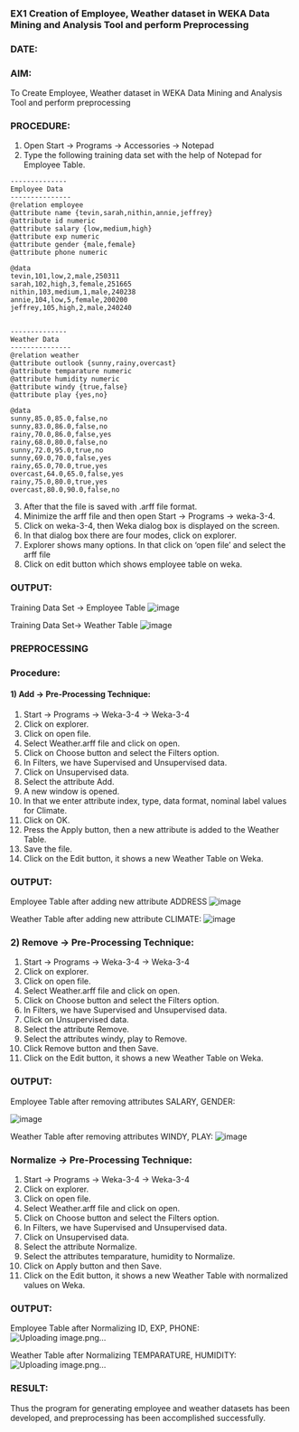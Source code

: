 ### EX1 Creation of Employee, Weather dataset in WEKA Data Mining and Analysis Tool and perform Preprocessing
### DATE: 
### AIM: 
  To Create Employee, Weather dataset in WEKA Data Mining and Analysis Tool and perform preprocessing
### PROCEDURE: 
1) Open Start -> Programs -> Accessories -> Notepad
2) Type the following training data set with the help of Notepad for Employee Table.

```
--------------
Employee Data
---------------
@relation employee 
@attribute name {tevin,sarah,nithin,annie,jeffrey} 
@attribute id numeric
@attribute salary {low,medium,high} 
@attribute exp numeric
@attribute gender {male,female}
@attribute phone numeric

@data 
tevin,101,low,2,male,250311 
sarah,102,high,3,female,251665 
nithin,103,medium,1,male,240238 
annie,104,low,5,female,200200 
jeffrey,105,high,2,male,240240


--------------
Weather Data
---------------
@relation weather
@attribute outlook {sunny,rainy,overcast}
@attribute temparature numeric 
@attribute humidity numeric
@attribute windy {true,false} 
@attribute play {yes,no}

@data 
sunny,85.0,85.0,false,no 
sunny,83.0,86.0,false,no 
rainy,70.0,86.0,false,yes 
rainy,68.0,80.0,false,no
sunny,72.0,95.0,true,no 
sunny,69.0,70.0,false,yes 
rainy,65.0,70.0,true,yes
overcast,64.0,65.0,false,yes 
rainy,75.0,80.0,true,yes
overcast,80.0,90.0,false,no 

```
3) After that the file is saved with .arff file format.
4) Minimize the arff file and then open Start -> Programs -> weka-3-4.
5) Click on weka-3-4, then Weka dialog box is displayed on the screen.
6) In that dialog box there are four modes, click on explorer.
7) Explorer shows many options. In that click on ‘open file’ and select the arff file
8) Click on edit button which shows employee table on weka.

### OUTPUT:
Training Data Set -> Employee Table
![image](https://github.com/Evangelin-Ruth/WDM_EXP1/assets/94219798/202dc16c-8ba4-4755-89ed-723a8bcc1073)

Training Data Set-> Weather Table
![image](https://github.com/Evangelin-Ruth/WDM_EXP1/assets/94219798/5fbc2c6b-d2f2-4179-8101-375e6215e1bf)


### PREPROCESSING
### Procedure:
#### 1) Add -> Pre-Processing Technique:
1) Start -> Programs -> Weka-3-4 -> Weka-3-4
2) Click on explorer.
3) Click on open file.
4) Select Weather.arff file and click on open.
5) Click on Choose button and select the Filters option.
6) In Filters, we have Supervised and Unsupervised data.
7) Click on Unsupervised data.
8) Select the attribute Add.
9) A new window is opened.
10) In that we enter attribute index, type, data format, nominal label values for Climate.
11) Click on OK.
12) Press the Apply button, then a new attribute is added to the Weather Table.
13) Save the file.
14) Click on the Edit button, it shows a new Weather Table on Weka.

### OUTPUT:
Employee Table after adding new attribute ADDRESS
![image](https://github.com/Evangelin-Ruth/WDM_EXP1/assets/94219798/b1d26f1f-9ba3-45e7-92c3-30649bca2d53)

Weather Table after adding new attribute CLIMATE:
![image](https://github.com/Evangelin-Ruth/WDM_EXP1/assets/94219798/fce36e7a-9fc3-41e4-9840-9d974d3a2ca7)


### 2) Remove -> Pre-Processing Technique:

1) Start -> Programs -> Weka-3-4 -> Weka-3-4
2) Click on explorer.
3) Click on open file.
4) Select Weather.arff file and click on open.
5) Click on Choose button and select the Filters option.
6) In Filters, we have Supervised and Unsupervised data.
7) Click on Unsupervised data.
8) Select the attribute Remove.
9) Select the attributes windy, play to Remove.
10) Click Remove button and then Save.
11) Click on the Edit button, it shows a new Weather Table on Weka.

### OUTPUT:
Employee Table after removing attributes SALARY, GENDER:

![image](https://github.com/Evangelin-Ruth/WDM_EXP1/assets/94219798/a7fb4c64-7c00-4c5e-b9d6-543d677f1709)

Weather Table after removing attributes WINDY, PLAY:
![image](https://github.com/Evangelin-Ruth/WDM_EXP1/assets/94219798/c75e874d-ad97-4b14-a66f-2cd158b7a37e)


### Normalize -> Pre-Processing Technique:

1) Start -> Programs -> Weka-3-4 -> Weka-3-4
2) Click on explorer.
3) Click on open file.
4) Select Weather.arff file and click on open.
5) Click on Choose button and select the Filters option.
6) In Filters, we have Supervised and Unsupervised data.
7) Click on Unsupervised data.
8) Select the attribute Normalize.
9) Select the attributes temparature, humidity to Normalize.
10) Click on Apply button and then Save.
11) Click on the Edit button, it shows a new Weather Table with normalized values on Weka.

### OUTPUT:
Employee Table after Normalizing ID, EXP, PHONE:
![Uploading image.png…]()

Weather Table after Normalizing TEMPARATURE, HUMIDITY:
![Uploading image.png…]()

### RESULT: 
  Thus the program for generating employee and weather datasets has been developed, and preprocessing has been accomplished successfully.
